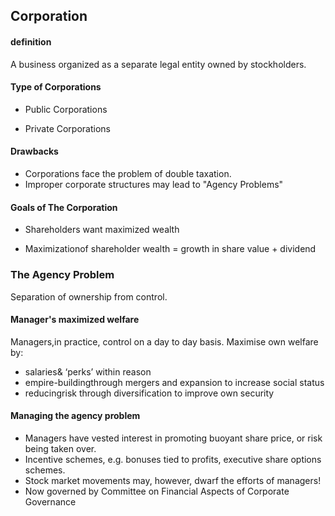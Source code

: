 ## Corporation

#### definition

A business organized as a separate legal entity owned by stockholders.

#### Type of Corporations

- Public Corporations

- Private Corporations

#### Drawbacks

- Corporations face the problem of double taxation.
- Improper corporate structures may lead to "Agency Problems"

#### Goals of The Corporation

- Shareholders want maximized wealth

- Maximizationof shareholder wealth = growth in share value + dividend

### The Agency Problem

Separation of ownership from control.

#### Manager's maximized welfare

Managers,in practice, control on a day to day basis. Maximise own welfare by:
- salaries& ‘perks’ within reason
- empire-buildingthrough mergers and expansion to increase social status
- reducingrisk through diversification to improve own security

#### Managing the agency problem
- Managers have vested interest in promoting buoyant share price, or risk being taken over.
- Incentive schemes, e.g. bonuses tied to profits,  executive share options schemes. 
- Stock market movements may, however, dwarf the efforts of managers!
- Now governed by Committee on Financial Aspects of Corporate Governance

